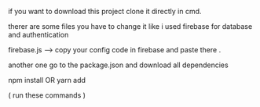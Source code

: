 if you want to download this project clone it directly in cmd.

therer are some files you have to change it like i used firebase for database and authentication 

firebase.js --> copy your config code in firebase and paste there .

another one go to the package.json and download all dependencies

npm install 
    OR
 yarn add
 
( run these commands )